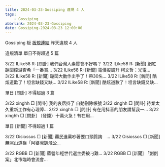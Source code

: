 ```yaml
---
title: 2024-03-23-Gossiping 違規 4 人
tags:
    - Gossiping
abbrlink: 2024-03-23-Gossiping
date: Gossiping-2024-03-23 12:00:00
---
```

Gossiping 板 [板規連結](https://www.ptt.cc/bbs/Gossiping/M.1637425085.A.07D.html)
昨天違規 4 人
<!-- more -->

違規清單
單日不得超過 5 篇

3/22 ILike58 R: [問卦] 我們台灣人素質會不好嗎？
3/22 ILike58 R: [新聞] 網紅蹦闆控游否希「一番賞…
3/22 ILike58 R: [新聞] 電價擬調升 柯文哲：光電…
3/22 ILike58 R: [新聞] 蹦闆大動作出手了！帶30名…
3/22 ILike58 R: [新聞] 酷炫道歉了！坦言缺錢又缺…
3/22 ILike58 R: [新聞] 酷炫道歉了！坦言缺錢又缺…

單日 [問卦] 不得超過 3 篇

3/22 xinghh □ [問卦] 我的哀居掛了 自動刪除帳號
3/22 xinghh □ [問卦] 待業太久重新工作有心理障…
3/22 xinghh □ [問卦] 有在用抖音的朋友請幫我一…
3/22 xinghh □ [問卦] （發錢）十萬火急！有在用…

單日 [新聞] 不得超過 1 篇

3/22 Oisiossos □ [新聞] 轟民進黨吵著要口頭質詢　…
3/22 Oisiossos □ [新聞] 無照山道猴「阿婆灣鏟飛公…

3/22 RGBB □ [新聞] 藍營年輕世代選主委被刁難…
3/22 RGBB □ [新聞] 「剴剴案」北市臨時會流會…
